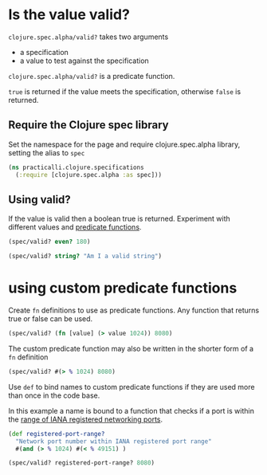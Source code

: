 # Is the value valid?
`clojure.spec.alpha/valid?` takes two arguments
- a specification
- a value to test against the specification

`clojure.spec.alpha/valid?` is a predicate function.

`true` is returned if the value meets the specification, otherwise `false` is returned.

## Require the Clojure spec library
Set the namespace for the page and require clojure.spec.alpha library, setting the alias to `spec`
```clojure
(ns practicalli.clojure.specifications
  (:require [clojure.spec.alpha :as spec]))
```

## Using valid?
If the value is valid then a boolean true is returned.  Experiment with different values and [predicate functions](/reference/clojure/predicate-functions.md).
```clojure
(spec/valid? even? 180)
```
 <!-- => true -->

```clojure
(spec/valid? string? "Am I a valid string")
```
 <!-- => true -->


# using custom predicate functions
Create `fn` definitions to use as predicate functions.  Any function that returns true or false can be used.

```clojure
(spec/valid? (fn [value] (> value 1024)) 8080)
```

The custom predicate function may also be written in the shorter form of a `fn` definition
```clojure
(spec/valid? #(> % 1024) 8080)
```

Use `def` to bind names to custom predicate functions if they are used more than once in the code base.

In this example a name is bound to a function that checks if a port is within the [range of IANA registered networking ports][1].

```clojure
(def registered-port-range?
  "Network port number within IANA registered port range"
  #(and (> % 1024) #(< % 49151) )

(spec/valid? registered-port-range? 8080)
```


[1]: https://en.wikipedia.org/wiki/Port_(computer_networking)#Common_port_numbers

